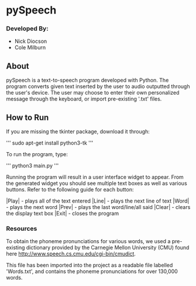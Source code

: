 # pySpeech

### Developed By:

- Nick Diocson
- Cole Milburn

## About

pySpeech is a text-to-speech program developed with Python. The program converts given text inserted by the user to audio outputted through the user's device. The user may choose to enter their own personalized message through the keyboard, or import pre-existing '.txt' files.

## How to Run

If you are missing the tkinter package, download it through:

'''
sudo apt-get install python3-tk
'''

To run the program, type:

'''
python3 main.py
'''

Running the program will result in a user interface widget to appear. From the generated widget you should see multiple text boxes as well as various buttons. Refer to the following guide for each button:

|Play|  -  plays all of the text entered
|Line|  -  plays the next line of text
|Word|  -  plays the next word
|Prev|  -  plays the last word/line/all said
|Clear| -  clears the display text box
|Exit|  -  closes the program

### Resources

To obtain the phoneme pronunciations for various words, we used a pre-existing dictionary provided by the Carnegie Mellon University (CMU) found here http://www.speech.cs.cmu.edu/cgi-bin/cmudict. 

This file has been imported into the project as a readable file labelled 'Words.txt', and contains the phoneme pronunciations for over 130,000 words.

